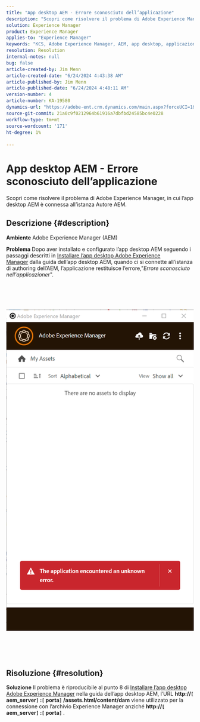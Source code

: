 ```yaml
---
title: "App desktop AEM - Errore sconosciuto dell’applicazione"
description: "Scopri come risolvere il problema di Adobe Experience Manager, in cui l’app desktop AEM è connessa all’istanza Autore AEM."
solution: Experience Manager
product: Experience Manager
applies-to: "Experience Manager"
keywords: "KCS, Adobe Experience Manager, AEM, app desktop, applicazione ha riscontrato un errore sconosciuto, domande frequenti"
resolution: Resolution
internal-notes: null
bug: false
article-created-by: Jim Menn
article-created-date: "6/24/2024 4:43:38 AM"
article-published-by: Jim Menn
article-published-date: "6/24/2024 4:48:11 AM"
version-number: 4
article-number: KA-19580
dynamics-url: "https://adobe-ent.crm.dynamics.com/main.aspx?forceUCI=1&pagetype=entityrecord&etn=knowledgearticle&id=5b64ce51-e431-ef11-8409-000d3a5a67ba"
source-git-commit: 21a0c9f0212964b61916a7dbfbd24585bc4e0228
workflow-type: tm+mt
source-wordcount: '171'
ht-degree: 1%

---
```


# App desktop AEM - Errore sconosciuto dell’applicazione


Scopri come risolvere il problema di Adobe Experience Manager, in cui l’app desktop AEM è connessa all’istanza Autore AEM.

## Descrizione {#description}


<b>Ambiente</b>
Adobe Experience Manager (AEM)

<b>Problema</b>
Dopo aver installato e configurato l’app desktop AEM seguendo i passaggi descritti in [Installare l’app desktop Adobe Experience Manager](https://experienceleague.adobe.com/docs/experience-manager-desktop-app/using/install-upgrade.html?lang=en#install-v2) dalla guida dell’app desktop AEM, quando ci si connette all’istanza di authoring dell’AEM, l’applicazione restituisce l’errore,&quot;*Errore sconosciuto nell&#39;applicazione*r&quot;.
<br><br><br> <br><br> ![](assets/___5c64ce51-e431-ef11-8409-000d3a5a67ba___.png)<br><br> <br><br> 

## Risoluzione {#resolution}


<b>Soluzione</b>
Il problema è riproducibile al punto 8 di [Installare l’app desktop Adobe Experience Manager](https://experienceleague.adobe.com/docs/experience-manager-desktop-app/using/install-upgrade.html?lang=en#install-v2) nella guida dell’app desktop AEM, l’URL <b>http://`[` aem_server`]` :`[` porta`]` /assets.html/content/dam</b> viene utilizzato per la connessione con l’archivio Experience Manager anziché <b>http://`[` aem_server`]` :`[` porta`]` </b>.

